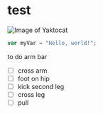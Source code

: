 # test
![Image of Yaktocat](https://octodex.github.com/images/yaktocat.png)

``` javascript
var myVar = "Hello, world!";
```
to do arm bar
- [ ] cross arm
- [ ] foot on hip
- [ ] kick second leg
- [ ] cross leg
- [ ] pull
